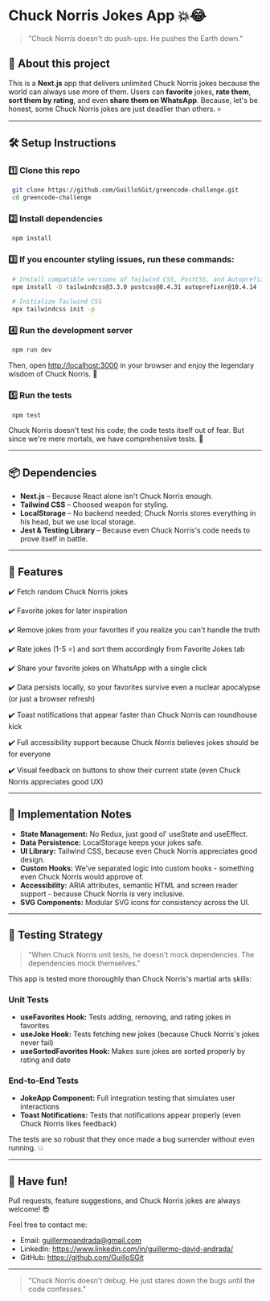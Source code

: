 # Chuck Norris Jokes App 💥😂

> "Chuck Norris doesn't do push-ups. He pushes the Earth down."

## 🚀 About this project
This is a **Next.js** app that delivers unlimited Chuck Norris jokes because the world can always use more of them. Users can **favorite** jokes, **rate them**, **sort them by rating**, and even **share them on WhatsApp**. Because, let's be honest, some Chuck Norris jokes are just deadlier than others. 💀

---

## 🛠 Setup Instructions

### 1️⃣ Clone this repo
```sh
 git clone https://github.com/GuilloSGit/greencode-challenge.git
 cd greencode-challenge
```

### 2️⃣ Install dependencies
```sh
 npm install
```

### 3️⃣ If you encounter styling issues, run these commands:
```sh
 # Install compatible versions of Tailwind CSS, PostCSS, and Autoprefixer
 npm install -D tailwindcss@3.3.0 postcss@8.4.31 autoprefixer@10.4.14
 
 # Initialize Tailwind CSS
 npx tailwindcss init -p
```

### 4️⃣ Run the development server
```sh
 npm run dev
```
Then, open [http://localhost:3000](http://localhost:3000) in your browser and enjoy the legendary wisdom of Chuck Norris. 🥋

### 5️⃣ Run the tests
```sh
 npm test
```
Chuck Norris doesn't test his code; the code tests itself out of fear. But since we're mere mortals, we have comprehensive tests. 💪

---

## 📦 Dependencies
- **Next.js** – Because React alone isn't Chuck Norris enough.
- **Tailwind CSS** – Choosed weapon for styling.
- **LocalStorage** – No backend needed; Chuck Norris stores everything in his head, but we use local storage.
- **Jest & Testing Library** – Because even Chuck Norris's code needs to prove itself in battle.

---

## 🎯 Features
✔️ Fetch random Chuck Norris jokes

✔️ Favorite jokes for later inspiration

✔️ Remove jokes from your favorites if you realize you can't handle the truth

✔️ Rate jokes (1-5 ⭐) and sort them accordingly from Favorite Jokes tab

✔️ Share your favorite jokes on WhatsApp with a single click

✔️ Data persists locally, so your favorites survive even a nuclear apocalypse (or just a browser refresh)

✔️ Toast notifications that appear faster than Chuck Norris can roundhouse kick

✔️ Full accessibility support because Chuck Norris believes jokes should be for everyone

✔️ Visual feedback on buttons to show their current state (even Chuck Norris appreciates good UX)

---

## 📝 Implementation Notes
- **State Management:** No Redux, just good ol' useState and useEffect.
- **Data Persistence:** LocalStorage keeps your jokes safe.
- **UI Library:** Tailwind CSS, because even Chuck Norris appreciates good design.
- **Custom Hooks:** We've separated logic into custom hooks - something even Chuck Norris would approve of.
- **Accessibility:** ARIA attributes, semantic HTML and screen reader support - because Chuck Norris is very inclusive.
- **SVG Components:** Modular SVG icons for consistency across the UI.

---

## 🧪 Testing Strategy
> "When Chuck Norris unit tests, he doesn't mock dependencies. The dependencies mock themselves."

This app is tested more thoroughly than Chuck Norris's martial arts skills:

### Unit Tests
- **useFavorites Hook:** Tests adding, removing, and rating jokes in favorites
- **useJoke Hook:** Tests fetching new jokes (because Chuck Norris's jokes never fail)
- **useSortedFavorites Hook:** Makes sure jokes are sorted properly by rating and date

### End-to-End Tests
- **JokeApp Component:** Full integration testing that simulates user interactions
- **Toast Notifications:** Tests that notifications appear properly (even Chuck Norris likes feedback)

The tests are so robust that they once made a bug surrender without even running. 💥

---

## 🎉 Have fun!
Pull requests, feature suggestions, and Chuck Norris jokes are always welcome! 😎

Feel free to contact me:

- Email: guillermoandrada@gmail.com
- LinkedIn: https://www.linkedin.com/in/guillermo-david-andrada/
- GitHub: https://github.com/GuilloSGit

---

> "Chuck Norris doesn't debug. He just stares down the bugs until the code confesses."
